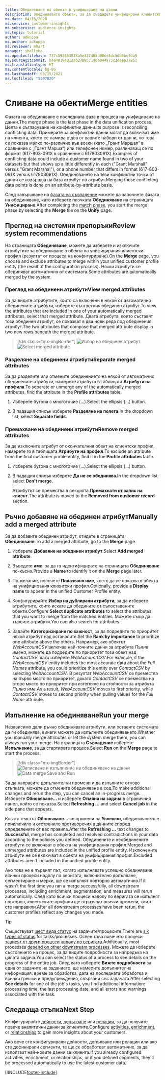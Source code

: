```yaml
---
title: Обединяване на обекти в унифициране на данни
description: Обединявайте обекти, за да създадете унифицирани клиентски профили.
ms.date: 04/16/2020
ms.service: customer-insights
ms.subservice: audience-insights
ms.topic: tutorial
author: adkuppa
ms.author: adkuppa
ms.reviewer: mhart
manager: shellyha
ms.openlocfilehash: 737c593353878a5e322488d00de5dc5db5befda9
ms.sourcegitcommit: bae40184312ab27b95c140a044875c2daea37951
ms.translationtype: HT
ms.contentlocale: bg-BG
ms.lasthandoff: 03/15/2021
ms.locfileid: "5597820"
---
```

# <a name="merge-entities"></a><span data-ttu-id="61d7d-103">Сливане на обекти</span><span class="sxs-lookup"><span data-stu-id="61d7d-103">Merge entities</span></span>

<span data-ttu-id="61d7d-104">Фазата на обединяване е последната фаза в процеса на унифициране на данни.</span><span class="sxs-lookup"><span data-stu-id="61d7d-104">The merge phase is the last phase in the data unification process.</span></span> <span data-ttu-id="61d7d-105">Целта е съгласуване на конфликтни данни.</span><span class="sxs-lookup"><span data-stu-id="61d7d-105">Its purpose is reconciling conflicting data.</span></span> <span data-ttu-id="61d7d-106">Примерите за конфликтни данни могат да включват име на клиента, което се намира в два от вашите набори от данни, но това се показва малко по-различно във всеки (като „Грант Маршал“ в сравнение с „Грант Марша“) или телефонен номер, различаващ се по формат (617-803-091X в сравнение с 617803091X).</span><span class="sxs-lookup"><span data-stu-id="61d7d-106">Examples of conflicting data could include a customer name found in two of your datasets but that shows up a little differently in each ("Grant Marshall" versus "Grant Marshal"), or a phone number that differs in format (617-803-091X versus 617803091X).</span></span> <span data-ttu-id="61d7d-107">Обединяването на тези конфликтни точки от данни се извършва на база атрибут по атрибут.</span><span class="sxs-lookup"><span data-stu-id="61d7d-107">Merging those conflicting data points is done on an attribute-by-attribute basis.</span></span>

<span data-ttu-id="61d7d-108">След завършване на [фазата на съвпадение](match-entities.md) можете да започнете фазата на обединяване, като изберете плочката **Обединяване** на страницата **Унифициране**.</span><span class="sxs-lookup"><span data-stu-id="61d7d-108">After completing the [match phase](match-entities.md), you start the merge phase by selecting the **Merge** tile on the **Unify** page.</span></span>

## <a name="review-system-recommendations"></a><span data-ttu-id="61d7d-109">Преглед на системни препоръки</span><span class="sxs-lookup"><span data-stu-id="61d7d-109">Review system recommendations</span></span>

<span data-ttu-id="61d7d-110">На страницата **Обединяване**, можете да изберете и изключите атрибутите за обединяване в обекта на унифицирания клиентски профил (резултат от процеса на конфигуриране).</span><span class="sxs-lookup"><span data-stu-id="61d7d-110">On the **Merge** page, you choose and exclude attributes to merge within your unified customer profile entity (the result of the configuration process).</span></span> <span data-ttu-id="61d7d-111">Някои атрибути се обединяват автоматично от системата.</span><span class="sxs-lookup"><span data-stu-id="61d7d-111">Some attributes are automatically merged by the system.</span></span>

### <a name="view-merged-attributes"></a><span data-ttu-id="61d7d-112">Преглед на обединени атрибути</span><span class="sxs-lookup"><span data-stu-id="61d7d-112">View merged attributes</span></span>

<span data-ttu-id="61d7d-113">За да видите атрибутите, които са включени в някой от автоматично обединените атрибути, изберете съответния обединен атрибут.</span><span class="sxs-lookup"><span data-stu-id="61d7d-113">To view the attributes that are included in one of your automatically merged attributes, select that merged attribute.</span></span> <span data-ttu-id="61d7d-114">Двата атрибута, които съставят този обединен атрибут, се показват в два нови реда под обединения атрибут.</span><span class="sxs-lookup"><span data-stu-id="61d7d-114">The two attributes that compose that merged attribute display in two new rows beneath the merged attribute.</span></span>

> [!div class="mx-imgBorder"]
> <span data-ttu-id="61d7d-115">![Избор на обединен атрибут](media/configure-data-merge-profile-attributes.png "Избор на обединен атрибут")</span><span class="sxs-lookup"><span data-stu-id="61d7d-115">![Select merged attribute](media/configure-data-merge-profile-attributes.png "Select merged attribute")</span></span>

### <a name="separate-merged-attributes"></a><span data-ttu-id="61d7d-116">Разделяне на обединени атрибути</span><span class="sxs-lookup"><span data-stu-id="61d7d-116">Separate merged attributes</span></span>

<span data-ttu-id="61d7d-117">За да разделите или отмените обединението на някой от автоматично обединените атрибути, намерете атрибута в таблицата **Атрибути на профила**.</span><span class="sxs-lookup"><span data-stu-id="61d7d-117">To separate or unmerge any of the automatically merged attributes, find the attribute in the **Profile attributes** table.</span></span>

1. <span data-ttu-id="61d7d-118">Изберете бутона с многоточие (...).</span><span class="sxs-lookup"><span data-stu-id="61d7d-118">Select the ellipsis (...) button.</span></span>
  
2. <span data-ttu-id="61d7d-119">В падащия списък изберете **Разделяне на полета**.</span><span class="sxs-lookup"><span data-stu-id="61d7d-119">In the dropdown list, select **Separate fields**.</span></span>

### <a name="remove-merged-attributes"></a><span data-ttu-id="61d7d-120">Премахване на обединени атрибути</span><span class="sxs-lookup"><span data-stu-id="61d7d-120">Remove merged attributes</span></span>

<span data-ttu-id="61d7d-121">За да изключите атрибут от окончателния обект на клиентски профил, намерете го в таблицата **Атрибути на профил**.</span><span class="sxs-lookup"><span data-stu-id="61d7d-121">To exclude an attribute from the final customer profile entity, find it in the **Profile attributes** table.</span></span>

1. <span data-ttu-id="61d7d-122">Изберете бутона с многоточие (...).</span><span class="sxs-lookup"><span data-stu-id="61d7d-122">Select the ellipsis (...) button.</span></span>
  
2. <span data-ttu-id="61d7d-123">В падащия списък изберете **Да не се обединява**.</span><span class="sxs-lookup"><span data-stu-id="61d7d-123">In the dropdown list, select **Don't merge**.</span></span>

   <span data-ttu-id="61d7d-124">Атрибутът се премества в секцията **Премахнати от запис на клиент**.</span><span class="sxs-lookup"><span data-stu-id="61d7d-124">The attribute is moved to the **Removed from customer record** section.</span></span>

## <a name="manually-add-a-merged-attribute"></a><span data-ttu-id="61d7d-125">Ръчно добавяне на обединен атрибут</span><span class="sxs-lookup"><span data-stu-id="61d7d-125">Manually add a merged attribute</span></span>

<span data-ttu-id="61d7d-126">За да добавите обединен атрибут, отидете в страницата **Обединяване**.</span><span class="sxs-lookup"><span data-stu-id="61d7d-126">To add a merged attribute, go to the **Merge** page.</span></span>

1. <span data-ttu-id="61d7d-127">Изберете **Добавяне на обединен атрибут**.</span><span class="sxs-lookup"><span data-stu-id="61d7d-127">Select **Add merged attribute**.</span></span>

2. <span data-ttu-id="61d7d-128">Въведете **име**, за да го идентифицирате на страницата **Обединяване** по-късно.</span><span class="sxs-lookup"><span data-stu-id="61d7d-128">Provide a **Name** to identify it on the **Merge** page later.</span></span>

3. <span data-ttu-id="61d7d-129">По желание, посочете **Показвано име**, което да се показва в обекта на унифицирания клиентски профил.</span><span class="sxs-lookup"><span data-stu-id="61d7d-129">Optionally, provide a **Display name** to appear in the unified Customer Profile entity.</span></span>

4. <span data-ttu-id="61d7d-130">Конфигурирайте **Избор на дублирани атрибути**, за да изберете атрибутите, които искате да обедините от съпоставените обекти.</span><span class="sxs-lookup"><span data-stu-id="61d7d-130">Configure **Select duplicate attributes** to select the attributes that you want to merge from the matched entities.</span></span> <span data-ttu-id="61d7d-131">Можете също да търсите атрибути.</span><span class="sxs-lookup"><span data-stu-id="61d7d-131">You can also search for attributes.</span></span>

5. <span data-ttu-id="61d7d-132">Задайте **Категоризиране по важност**, за да подредите по приоритет някой атрибут над останалите.</span><span class="sxs-lookup"><span data-stu-id="61d7d-132">Set the **Rank by importance** to prioritize one attribute above the others.</span></span> <span data-ttu-id="61d7d-133">Например, ако обектът *WebAccountCSV* включва най-точните данни за атрибута *Пълни имена*, можете да подредите по приоритет този обект над *ContactCSV*, като изберете *WebAccountCSV*.</span><span class="sxs-lookup"><span data-stu-id="61d7d-133">For example, if the *WebAccountCSV* entity includes the most accurate data about the *Full Names* attribute, you could prioritize this entity over *ContactCSV* by selecting *WebAccountCSV*.</span></span> <span data-ttu-id="61d7d-134">В резултат *WebAccountCSV* се премества на първо място по приоритет, докато *ContactCSV* се премества на второ място по приоритет при изтегляне на стойности за атрибута *Пълно име*.</span><span class="sxs-lookup"><span data-stu-id="61d7d-134">As a result, *WebAccountCSV* moves to first priority, while *ContactCSV* moves to second priority when pulling values for the *Full Name* attribute.</span></span>

## <a name="run-your-merge"></a><span data-ttu-id="61d7d-135">Изпълнение на обединяване</span><span class="sxs-lookup"><span data-stu-id="61d7d-135">Run your merge</span></span>

<span data-ttu-id="61d7d-136">Независимо дали ръчно обединявате атрибути, или оставяте системата да ги обединява, винаги можете да изпълните обединяването.</span><span class="sxs-lookup"><span data-stu-id="61d7d-136">Whether you manually merge attributes or let the system merge them, you can always run your merge.</span></span> <span data-ttu-id="61d7d-137">На страницата **Съвпадение** изберете **Изпълнение**, за да стартирате процеса.</span><span class="sxs-lookup"><span data-stu-id="61d7d-137">Select **Run** on the **Merge** page to start the process.</span></span>

> [!div class="mx-imgBorder"]
> <span data-ttu-id="61d7d-138">![Записване и изпълнение на обединяване на данни](media/configure-data-merge-save-run.png "Записване и изпълнение на обединяване на данни")</span><span class="sxs-lookup"><span data-stu-id="61d7d-138">![Data merge Save and Run](media/configure-data-merge-save-run.png "Data merge Save and Run")</span></span>

<span data-ttu-id="61d7d-139">За да направите допълнителни промени и да изпълните отново стъпката, можете да отмените обединяване в ход.</span><span class="sxs-lookup"><span data-stu-id="61d7d-139">To make additional changes and rerun the step, you can cancel an in-progress merge.</span></span> <span data-ttu-id="61d7d-140">Изберете **Обновяване...** и изберете **Отмяна на задача**  в страничния панел, който се показва.</span><span class="sxs-lookup"><span data-stu-id="61d7d-140">Select **Refreshing ...** and select **Cancel job**  in the side pane that appears.</span></span>

<span data-ttu-id="61d7d-141">Когато текстът **Обновяване...** се промени на **Успешно**, обединяването е приключило и отстранило противоречия в данните според определените от вас правила.</span><span class="sxs-lookup"><span data-stu-id="61d7d-141">After the **Refreshing ...** text changes to **Successful**, merge has completed and resolved contradictions in your data according to the policies you defined.</span></span> <span data-ttu-id="61d7d-142">Обединените и необединените атрибути се включват в обекта на унифицирания профил.</span><span class="sxs-lookup"><span data-stu-id="61d7d-142">Merged and unmerged attributes are included in the unified profile entity.</span></span> <span data-ttu-id="61d7d-143">Изключените атрибути не се включват в обекта на унифицирания профил.</span><span class="sxs-lookup"><span data-stu-id="61d7d-143">Excluded attributes aren't included in the unified profile entity.</span></span>

<span data-ttu-id="61d7d-144">Ако това не е първият път, когато изпълнявате успешно обединяване, всички процеси надолу по веригата, включително допълване, сегментиране и мерки, ще се изпълнят повторно автоматично.</span><span class="sxs-lookup"><span data-stu-id="61d7d-144">If it wasn't the first time you ran a merge successfully, all downstream processes, including enrichment, segmentation, and measures will rerun automatically.</span></span> <span data-ttu-id="61d7d-145">След като всички процеси надолу по веригата се изпълнят повторно, клиентските профили ще отразяват всички промени, които сте направили.</span><span class="sxs-lookup"><span data-stu-id="61d7d-145">After all downstream processes have been rerun, the customer profiles reflect any changes you made.</span></span>

> [!TIP]
> <span data-ttu-id="61d7d-146">Съществуват [шест вида статус](system.md#status-types) на задачите/процесите.</span><span class="sxs-lookup"><span data-stu-id="61d7d-146">There are [six types of status](system.md#status-types) for tasks/processes.</span></span> <span data-ttu-id="61d7d-147">Освен това повечето процеси [зависят от други процеси надолу по веригата](system.md#refresh-policies).</span><span class="sxs-lookup"><span data-stu-id="61d7d-147">Additionally, most processes [depend on other downstream processes](system.md#refresh-policies).</span></span> <span data-ttu-id="61d7d-148">Можете да изберете състоянието на процес, за да видите подробности за напредъка на цялата задача.</span><span class="sxs-lookup"><span data-stu-id="61d7d-148">You can select the status of a process to see details on the progress of the entire job.</span></span> <span data-ttu-id="61d7d-149">След като изберете **Вижте подробности** за една от задачите на заданието, ще намерите допълнителна информация: време за обработка, дата на последната обработка и всички грешки и предупреждения, свързани със задачата.</span><span class="sxs-lookup"><span data-stu-id="61d7d-149">After selecting **See details** for one of the job's tasks, you find additional information: processing time, the last processing date, and all errors and warnings associated with the task.</span></span>

## <a name="next-step"></a><span data-ttu-id="61d7d-150">Следваща стъпка</span><span class="sxs-lookup"><span data-stu-id="61d7d-150">Next Step</span></span>

<span data-ttu-id="61d7d-151">Конфигурирайте [дейности](activities.md), [допълване](enrichment-microsoft-graph.md) или [релации](relationships.md), за да получите повече аналитични данни за клиентите.</span><span class="sxs-lookup"><span data-stu-id="61d7d-151">Configure [activities](activities.md), [enrichment](enrichment-microsoft-graph.md), or [relationships](relationships.md) to gain more insights about your customers.</span></span>

<span data-ttu-id="61d7d-152">Ако вече сте конфигурирали дейности, допълване или релации или ако сте дефинирали сегменти, те ще се обработват автоматично, за да използват най-новите данни за клиента.</span><span class="sxs-lookup"><span data-stu-id="61d7d-152">If you already configured activities, enrichment, or relationships, or if you defined segments, they'll be processed automatically to use the latest customer data.</span></span>




[!INCLUDE[footer-include](../includes/footer-banner.md)]